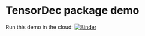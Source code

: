 # TensorDec package demo

Run this demo in the cloud: [![Binder](https://mybinder.org/badge_logo.svg)](https://mybinder.org/v2/gh/defeo/TensorDec-binder/master)
